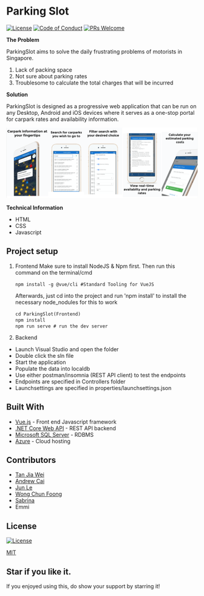 # Parking Slot

[![License](http://img.shields.io/:license-mit-blue.svg?style=flat-square)](http://badges.mit-license.org) [![Code of Conduct](https://img.shields.io/badge/code%20of-conduct-ff69b4.svg)](https://microsoft.github.io/codeofconduct/) [![PRs Welcome](https://img.shields.io/badge/PRs-welcome-brightgreen.svg?style=flat-square)](http://makeapullrequest.com)

**The Problem**

ParkingSlot aims to solve the daily frustrating problems of motorists in Singapore. 
1. Lack of packing space
2. Not sure about parking rates
3. Troublesome to calculate the total charges that will be incurred

**Solution**

ParkingSlot is designed as a progressive web application that can be run on any Desktop, Android and iOS devices where it serves as a one-stop portal for carpark rates and availability information.

![Web app Preview](https://github.com/JiaweiTan/CZ2006-SWEN-Parking-Slot/blob/master/preview.png?raw=true)

**Technical Information**
* HTML
* CSS
* Javascript

## Project setup
1. Frontend
Make sure to install NodeJS & Npm first. Then run this command on the terminal/cmd 
	```
	npm install -g @vue/cli #Standard Tooling for VueJS
	```
	Afterwards, just cd into the project and run 'npm install' to install the necessary node_nodules for this to work

	```
	cd ParkingSlot(Frontend) 
	npm install
	npm run serve # run the dev server
	```
2. Backend
- Launch Visual Studio and open the folder
- Double click the sln file
- Start the application 
- Populate the data into localdb
- Use either postman/insomnia (REST API client) to test the endpoints
- Endpoints are specified in Controllers folder
- Launchsettings are specified in properties/launchsettings.json

## Built With
- [Vue.js](https://vuejs.org/) - Front end Javascript framework
- [.NET Core Web API](https://docs.microsoft.com/en-us/aspnet/core/tutorials/first-web-api?view=aspnetcore-3.1&tabs=visual-studio) - REST API backend
- [Microsoft SQL Server]([https://www.microsoft.com/en-us/sql-server/default.aspx]) - RDBMS
- [Azure](https://azure.microsoft.com/) - Cloud hosting

## Contributors

- [Tan Jia Wei](https://github.com/JiaweiTan/)
- [Andrew Cai](https://github.com/leroment/)
- [Jun Le](https://github.com/jlgoh)
- [Wong Chun Foong](https://github.com/chunfoong/)
- [Sabrina](https://github.com/sabby04/)
- Emmi

## License
[![License](http://img.shields.io/:license-mit-blue.svg?style=flat-square)](http://badges.mit-license.org)

[MIT](https://github.com/JiaweiTan/CZ2006-SWEN-Parking-Slot/blob/master/LICENSE)

## Star if you like it.
If you enjoyed using this, do show your support by starring it!


